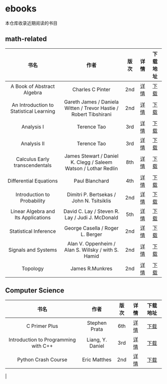 # ebooks  

本仓库收录近期阅读的书目  

## math-related  

|书名|作者|版次|详情|下载地址|
:-:|:-:|:-:|:-:|:-:
|A Book of Abstract Algebra|Charles C Pinter|2nd|[详情](https://search.douban.com/book/subject_search?search_text=A+Book+of+Abstract+Algebra&cat=1001)|[下载](https://zh.1lib.to/s/A%20Book%20of%20Abstract%20Algebra/?extensions%5B0%5D=pdf&order=year)|
|An Introduction to Statistical Learning|Gareth James / Daniela Witten / Trevor Hastie / Robert Tibshirani|2nd|[详情](https://book.douban.com/subject/35554335/)|[下载](https://zh.1lib.to/s/An%20Introduction%20to%20Statistical%20Learning/?extensions%5B0%5D=pdf&order=year)|
|Analysis I|Terence Tao|3rd|[详情](https://book.douban.com/subject/26866914/)|[下载](https://zh.1lib.to/s/Analysis%20I%20terence%20Tao/?extensions%5B0%5D=pdf&order=year)|
|Analysis II|Terence Tao|3rd|[详情](https://book.douban.com/subject/26866916/)|[下载](https://zh.1lib.to/s/Analysis%20II%20terence%20Tao/?extensions%5B0%5D=pdf&order=year)|
|Calculus Early transcendentals|James Stewart / Daniel K. Clegg / Saleem Watson / Lothar Redlin|8th|[详情](https://book.douban.com/subject/35449585/)|[下载](https://zh.1lib.to/s/Calculus%20Early%20transcendentals%208th/?extensions%5B0%5D=pdf&order=year)|
|Differential Equations|Paul Blanchard|4th|[详情](https://book.douban.com/subject/6350518/)|[下载](https://zh.1lib.to/s/Differential%20Equations%20Paul%20Blanchard/?extensions%5B0%5D=pdf&order=year)|
|Introduction to Probability|Dimitri P. Bertsekas / John N. Tsitsiklis|2nd|[详情](https://book.douban.com/subject/3596754/)|[下载](https://zh.1lib.to/s/?q=Introduction+to+Probability+Dimitri+P.+Bertsekas&extensions%5B%5D=pdf&order=year)|
|Linear Algebra and Its Applications|David C. Lay / Steven R. Lay / Judi J. McDonald|5th|[详情](https://book.douban.com/subject/26579917/)|[下载](https://zh.1lib.to/s/?q=Linear+Algebra+and+Its+Applications++David+C.+L+5th&extensions%5B%5D=pdf&order=year)|
|Statistical Inference|George Casella / Roger L. Berger|2nd|[详情](https://book.douban.com/subject/1464795/)|[下载](https://zh.1lib.to/s/Statistical%20Inference%20by%20George%20Casella/?extensions%5B0%5D=pdf&order=year)|
|Signals and Systems|Alan V. Oppenheim / Alan S. Willsky / with S. Hamid|2nd|[详情](https://book.douban.com/subject/1475440/)|[下载](https://zh.1lib.to/s/?q=Signals+and+Systems+by+Alan+V.+Oppenheim%2C&extensions%5B%5D=pdf&order=year)|
|Topology|James R.Munkres|2nd|[详情](https://book.douban.com/subject/1455276/)|[下载](https://zh.1lib.to/s/topology%20munkres/?extensions%5B0%5D=pdf&order=year)|

## Computer Science  

|书名|作者|版次|详情|下载地址|
:-:|:-:|:-:|:-:|:-:
|C Primer Plus|Stephen Prata|6th|[详情](https://book.douban.com/subject/25802313/)|[下载](https://cn1lib.vip/s/C%20primer%20plus)|
|Introduction to Programming with C++|Liang, Y. Daniel|3rd|[详情](https://book.douban.com/subject/20056055/)|[下载](https://cn1lib.vip/s/?q=Introduction+to+Programming+with+C%2B%2B+liang)|
|Python Crash Course|Eric Matthes|2nd|[详情](https://book.douban.com/subject/31333701/)|[下载](https://cn1lib.vip/s/?q=Python+Crash+Course%2C+2nd+Edition)|
|